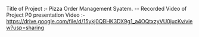 Title of Project :- Pizza Order Management Syatem.
-- Recorded Video of Project P0 presentation Video :- https://drive.google.com/file/d/15ykj0QBHK3DX9g1_a4OQtxzyVU0jucKv/view?usp=sharing

